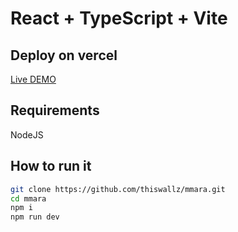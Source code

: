 # React + TypeScript + Vite

## Deploy on vercel 

[Live DEMO](https://mmara.vercel.app/)

## Requirements

NodeJS

## How to run it

```bash
git clone https://github.com/thiswallz/mmara.git
cd mmara
npm i
npm run dev
```